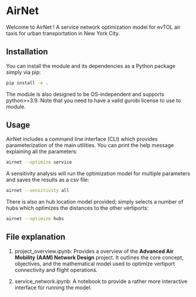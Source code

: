 # AirNet

Welcome to AirNet ! A service network optimization model for evTOL air taxis for urban transportation in New York City.

## Installation

You can install the module and its dependencies as a Python package simply via pip:

```sh
pip install -e .
```

The module is also designed to be OS-independent and supports python>=3.9. Note that you need to have a valid gurobi license to use to module.

## Usage

AirNet includes a command line interface (CLI) which provides parameterization of the main utilities. You can print the help message explaining all the parameters:

```sh
airnet --optimize service
```

A sensitivity analysis will run the optimization model for multiple parameters and saves the results as a csv file:

```sh
airnet --sensitivity all
```

There is also an hub location model provided; simply selects a number of hubs which optimizes the distances to the other vertiports:

```sh
airnet --optimize hubs
```


## File explanation

1. project_overview.ipynb: Provides a overview of the **Advanced Air Mobility (AAM) Network Design** project. It outlines the core concept, objectives, and the mathematical model used to optimize vertiport connectivity and flight operations.

2. service_network.ipynb: A notebook to provide a rather more interactive interface for running the model.
